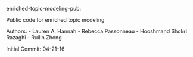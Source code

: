 enriched-topic-modeling-pub:

Public code for enriched topic modeling

Authors:
	- Lauren A. Hannah
	- Rebecca Passonneau
	- Hooshmand Shokri Razaghi
	- Ruilin Zhong

Initial Commit: 04-21-16

